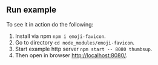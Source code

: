 ## Run example

To see it in action do the following:

1. Install via npm `npm i emoji-favicon`.
2. Go to directory `cd node_modules/emoji-favicon`.
3. Start example http server `npm start -- 8080 thumbsup`.
4. Then open in browser [http://localhost:8080/](http://localhost:8080/).
